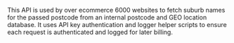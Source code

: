 This API is used by over ecommerce 6000 websites to fetch suburb names for the passed postcode from an internal postcode and GEO location database. It uses API key authentication and logger helper scripts to ensure each request is authenticated and logged for later billing.
